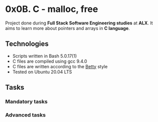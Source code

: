 # 0x0B. C - malloc, free

Project done during **Full Stack Software Engineering studies** at **ALX**. It aims to learn more about pointers and arrays in **C language**.

## Technologies
* Scripts written in Bash 5.0.17(1)
* C files are compiled using gcc 9.4.0
* C files are written according to the [Betty](https://github.com/alx-tools/Betty) style
* Tested on Ubuntu 20.04 LTS


## Tasks

### Mandatory tasks





### Advanced tasks
